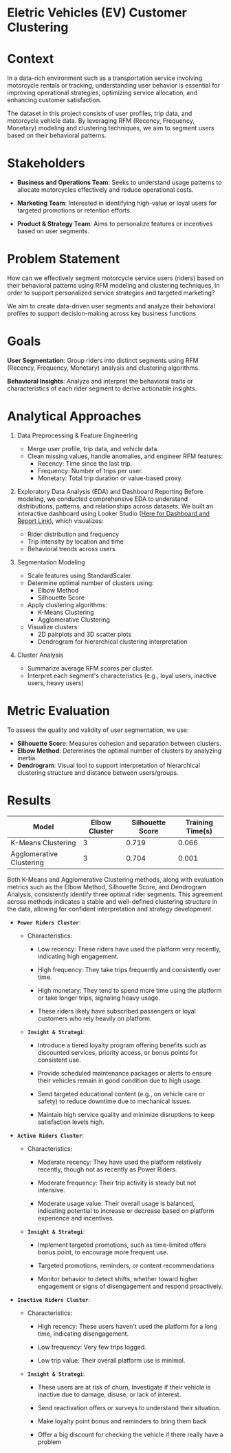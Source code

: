 # Eletric Vehicles (EV) Customer Clustering

# Context
In a data-rich environment such as a transportation service involving motorcycle rentals or tracking, understanding user behavior is essential for improving operational strategies, optimizing service allocation, and enhancing customer satisfaction.

The dataset in this project consists of user profiles, trip data, and motorcycle vehicle data. By leveraging RFM (Recency, Frequency, Monetary) modeling and clustering techniques, we aim to segment users based on their behavioral patterns.

# Stakeholders
- **Business and Operations Team**: Seeks to understand usage patterns to allocate motorcycles effectively and reduce operational costs.

- **Marketing Team**: Interested in identifying high-value or loyal users for targeted promotions or retention efforts.

- **Product & Strategy Team**: Aims to personalize features or incentives based on user segments.

# Problem Statement
How can we effectively segment motorcycle service users (riders) based on their behavioral patterns using RFM modeling and clustering techniques, in order to support personalized service strategies and targeted marketing?

We aim to create data-driven user segments and analyze their behavioral profiles to support decision-making across key business functions

# Goals
**User Segmentation**: Group riders into distinct segments using RFM (Recency, Frequency, Monetary) analysis and clustering algorithms.

**Behavioral Insights**: Analyze and interpret the behavioral traits or characteristics of each rider segment to derive actionable insights.

# Analytical Approaches
1. Data Preprocessing & Feature Engineering
    - Merge user profile, trip data, and vehicle data.
    - Clean missing values, handle anomalies, and engineer RFM features:
        - Recency: Time since the last trip.
        - Frequency: Number of trips per user.
        - Monetary: Total trip duration or value-based proxy.

2. Exploratory Data Analysis (EDA) and Dashboard Reporting
    Before modeling, we conducted comprehensive EDA to understand distributions, patterns, and relationships across datasets. We built an interactive dashboard using Looker Studio ([Here for Dashboard and Report Link](https://lookerstudio.google.com/s/tOgdouyA5Ks)), which visualizes:
    - Rider distribution and frequency
    - Trip intensity by location and time
    - Behavioral trends across users

3. Segmentation Modeling
    - Scale features using StandardScaler.
    - Determine optimal number of clusters using:
        - Elbow Method 
        - Silhouette Score
    - Apply clustering algorithms:
        - K-Means Clustering
        - Agglomerative Clustering
    - Visualize clusters:
        - 2D pairplots and 3D scatter plots
        - Dendrogram for hierarchical clustering interpretation

4. Cluster Analysis
    - Summarize average RFM scores per cluster.
    - Interpret each segment's characteristics (e.g., loyal users, inactive users, heavy users)

# Metric Evaluation
To assess the quality and validity of user segmentation, we use:
- **Silhouette Scor**e: Measures cohesion and separation between clusters.
- **Elbow Method**: Determines the optimal number of clusters by analyzing inertia.
- **Dendrogram**: Visual tool to support interpretation of hierarchical clustering structure and distance between users/groups.


# Results

| Model | Elbow Cluster | Silhouette Score | Training Time(s) | 
|-|-|-|-|
| K-Means Clustering | 3 | 0.719 | 0.066 | 
| Agglomerative Clustering | 3 | 0.704 | 0.001 | 

Both K-Means and Agglomerative Clustering methods, along with evaluation metrics such as the Elbow Method, Silhouette Score, and Dendrogram Analysis, consistently identify three optimal rider segments. This agreement across methods indicates a stable and well-defined clustering structure in the data, allowing for confident interpretation and strategy development.

- **`Power Riders Cluster`**:
    
    - Characteristics:

        - Low recency: These riders have used the platform very recently, indicating high engagement.

        - High frequency: They take trips frequently and consistently over time.

        - High monetary: They tend to spend more time using the platform or take longer trips, signaling heavy usage.

        - These riders likely have subscribed passengers or loyal customers who rely heavily on platform.

    - **`Insight & Strategi`**:

        - Introduce a tiered loyalty program offering benefits such as discounted services, priority access, or bonus points for consistent use.

        - Provide scheduled maintenance packages or alerts to ensure their vehicles remain in good condition due to high usage.

        - Send targeted educational content (e.g., on vehicle care or safety) to reduce downtime due to mechanical issues.

        - Maintain high service quality and minimize disruptions to keep satisfaction levels high.

- **`Active Riders Cluster`**:  
    - Characteristics:

        - Moderate recency: They have used the platform relatively recently, though not as recently as Power Riders.

        - Moderate frequency: Their trip activity is steady but not intensive.
        
        - Moderate usage value: Their overall usage is balanced, indicating potential to increase or decrease based on platform experience and incentives.


    - **`Insight & Strategi`**:

        - Implement targeted promotions, such as time-limited offers bonus point, to encourage more frequent use.

        - Targeted promotions, reminders, or content recommendations

        - Monitor behavior to detect shifts, whether toward higher engagement or signs of disengagement and respond proactively.


- **`Inactive Riders Cluster`**:
    - Characteristics:

        - High recency: These users haven't used the platform for a long time, indicating disengagement.

        - Low frequency: Very few trips logged.

        - Low trip value: Their overall platform use is minimal.


    - **`Insight & Strategi`**:

        - These users are at risk of churn, Investigate if their vehicle is inactive due to damage, disuse, or lack of interest.

        - Send reactivation offers or surveys to understand their situation.

        - Make loyalty point bonus and reminders to bring them back

        - Offer a big discount for checking the vehicle if there really have a problem
